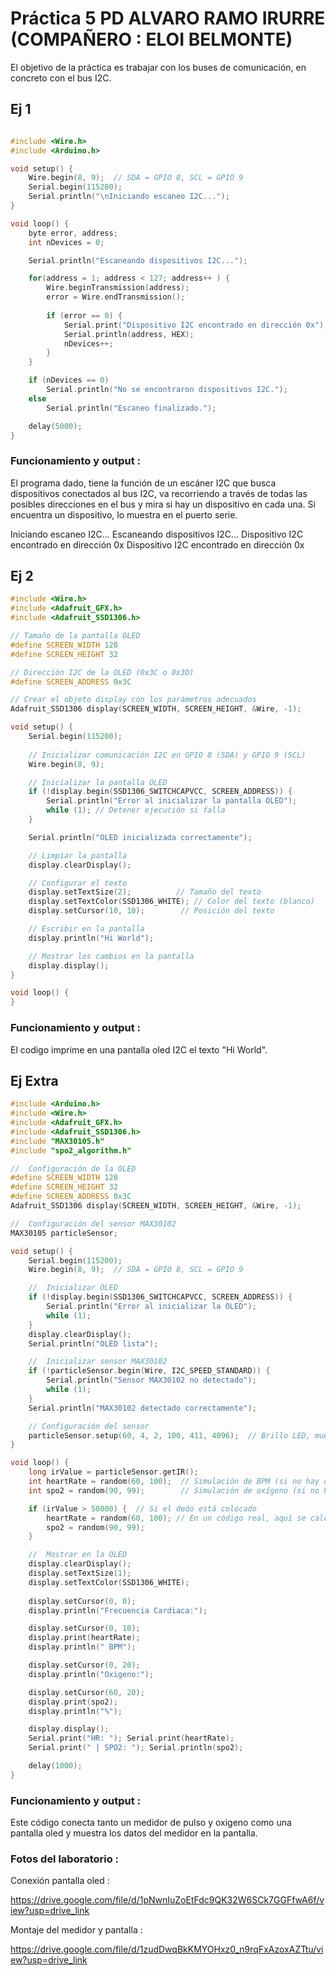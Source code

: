 # Práctica 5 PD ALVARO RAMO IRURRE (COMPAÑERO : ELOI BELMONTE)

El objetivo de la práctica es trabajar con los buses de comunicación, en concreto con el bus I2C.

## Ej 1

```c++

#include <Wire.h>
#include <Arduino.h>

void setup() {
    Wire.begin(8, 9);  // SDA = GPIO 8, SCL = GPIO 9
    Serial.begin(115200);
    Serial.println("\nIniciando escaneo I2C...");
}

void loop() {
    byte error, address;
    int nDevices = 0;

    Serial.println("Escaneando dispositivos I2C...");

    for(address = 1; address < 127; address++ ) {
        Wire.beginTransmission(address);
        error = Wire.endTransmission();
        
        if (error == 0) {
            Serial.print("Dispositivo I2C encontrado en dirección 0x");
            Serial.println(address, HEX);
            nDevices++;
        }
    }

    if (nDevices == 0)
        Serial.println("No se encontraron dispositivos I2C.");
    else
        Serial.println("Escaneo finalizado.");

    delay(5000);
}

```
### Funcionamiento y output :

El programa dado, tiene la función de un escáner I2C que busca dispositivos conectados al bus I2C, va recorriendo a través de todas las posibles direcciones en el bus y mira si hay un dispositivo en cada una. Si encuentra un dispositivo, lo muestra en el puerto serie.

Iniciando escaneo I2C...
Escaneando dispositivos I2C...
Dispositivo I2C encontrado en dirección 0x
Dispositivo I2C encontrado en dirección 0x


## Ej 2 

```c++
#include <Wire.h>
#include <Adafruit_GFX.h>
#include <Adafruit_SSD1306.h>

// Tamaño de la pantalla OLED
#define SCREEN_WIDTH 128
#define SCREEN_HEIGHT 32

// Dirección I2C de la OLED (0x3C o 0x3D)
#define SCREEN_ADDRESS 0x3C  

// Crear el objeto display con los parámetros adecuados
Adafruit_SSD1306 display(SCREEN_WIDTH, SCREEN_HEIGHT, &Wire, -1);

void setup() {
    Serial.begin(115200);
    
    // Inicializar comunicación I2C en GPIO 8 (SDA) y GPIO 9 (SCL)
    Wire.begin(8, 9);  

    // Inicializar la pantalla OLED
    if (!display.begin(SSD1306_SWITCHCAPVCC, SCREEN_ADDRESS)) {
        Serial.println("Error al inicializar la pantalla OLED");
        while (1); // Detener ejecución si falla
    }

    Serial.println("OLED inicializada correctamente");

    // Limpiar la pantalla
    display.clearDisplay();

    // Configurar el texto
    display.setTextSize(2);          // Tamaño del texto
    display.setTextColor(SSD1306_WHITE); // Color del texto (blanco)
    display.setCursor(10, 10);        // Posición del texto

    // Escribir en la pantalla
    display.println("Hi World");

    // Mostrar los cambios en la pantalla
    display.display();
}

void loop() {
}
```
### Funcionamiento y output :
El codigo imprime en una pantalla oled I2C el texto "Hi World".

## Ej Extra

```c++
#include <Arduino.h>
#include <Wire.h>
#include <Adafruit_GFX.h>
#include <Adafruit_SSD1306.h>
#include "MAX30105.h"
#include "spo2_algorithm.h"

//  Configuración de la OLED
#define SCREEN_WIDTH 128
#define SCREEN_HEIGHT 32
#define SCREEN_ADDRESS 0x3C
Adafruit_SSD1306 display(SCREEN_WIDTH, SCREEN_HEIGHT, &Wire, -1);

//  Configuración del sensor MAX30102
MAX30105 particleSensor;

void setup() {
    Serial.begin(115200);
    Wire.begin(8, 9);  // SDA = GPIO 8, SCL = GPIO 9

    //  Inicializar OLED
    if (!display.begin(SSD1306_SWITCHCAPVCC, SCREEN_ADDRESS)) {
        Serial.println("Error al inicializar la OLED");
        while (1);
    }
    display.clearDisplay();
    Serial.println("OLED lista");

    //  Inicializar sensor MAX30102
    if (!particleSensor.begin(Wire, I2C_SPEED_STANDARD)) {
        Serial.println("Sensor MAX30102 no detectado");
        while (1);
    }
    Serial.println("MAX30102 detectado correctamente");

    // Configuración del sensor
    particleSensor.setup(60, 4, 2, 100, 411, 4096);  // Brillo LED, muestreo, modo, tasa, ancho de pulso, ADC
}

void loop() {
    long irValue = particleSensor.getIR();
    int heartRate = random(60, 100);  // Simulación de BPM (si no hay datos)
    int spo2 = random(90, 99);        // Simulación de oxígeno (si no hay datos)

    if (irValue > 50000) {  // Si el dedo está colocado
        heartRate = random(60, 100); // En un código real, aquí se calcularía
        spo2 = random(90, 99);
    }

    //  Mostrar en la OLED
    display.clearDisplay();
    display.setTextSize(1);
    display.setTextColor(SSD1306_WHITE);
    
    display.setCursor(0, 0);
    display.println("Frecuencia Cardiaca:");

    display.setCursor(0, 10);
    display.print(heartRate);
    display.println(" BPM");

    display.setCursor(0, 20);
    display.println("Oxigeno:");

    display.setCursor(60, 20);
    display.print(spo2);
    display.println("%");

    display.display();
    Serial.print("HR: "); Serial.print(heartRate);
    Serial.print(" | SPO2: "); Serial.println(spo2);

    delay(1000);
}
```

### Funcionamiento y output :

Este código conecta tanto un medidor de pulso y oxigeno como una pantalla oled y muestra los datos del medidor en la pantalla.

### Fotos del laboratorio :

Conexión pantalla oled :

https://drive.google.com/file/d/1pNwnIuZoEtFdc9QK32W6SCk7GGFfwA6f/view?usp=drive_link

Montaje del medidor y pantalla : 

https://drive.google.com/file/d/1zudDwqBkKMYOHxz0_n9rqFxAzoxAZTtu/view?usp=drive_link